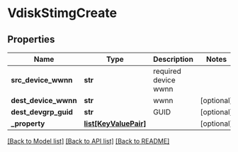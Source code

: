 # VdiskStimgCreate

## Properties
Name | Type | Description | Notes
------------ | ------------- | ------------- | -------------
**src_device_wwnn** | **str** | required device wwnn | 
**dest_device_wwnn** | **str** | wwnn | [optional] 
**dest_devgrp_guid** | **str** | GUID | [optional] 
**_property** | [**list[KeyValuePair]**](KeyValuePair.md) |  | [optional] 

[[Back to Model list]](../README.md#documentation-for-models) [[Back to API list]](../README.md#documentation-for-api-endpoints) [[Back to README]](../README.md)


